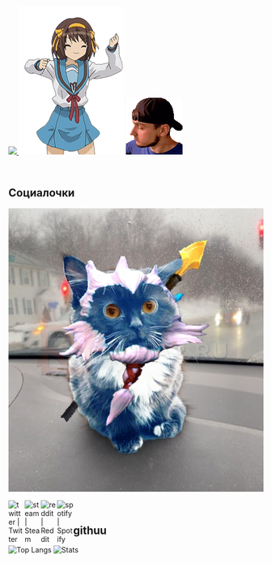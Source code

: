 
<p align="left">
  <a target="_blank" href="https://spotify-github-profile.vercel.app/api/view?uid=kfsqtwi0g2zj5q1e4r1rvz9l4&redirect=true">
    <img src="https://spotify-github-profile.vercel.app/api/view?uid=kfsqtwi0g2zj5q1e4r1rvz9l4&cover_image=true&theme=default">
  </a>
  <img src="https://github.com/KatanaMajesty/KatanaMajesty/blob/main/haruha_sudzu_slam.gif">
  <img src="https://github.com/KatanaMajesty/KatanaMajesty/blob/main/asket_abaldet.gif">
</p>

</br>

## Социалочки
![](https://github.com/KatanaMajesty/KatanaMajesty/blob/main/нечмоня.jpg)

[<img align="left" alt="twitter | Twitter" width="32px" src="https://camo.githubusercontent.com/35b0b8bfbd8840f35607fb56ad0a139047fd5d6e09ceb060c5c6f0a5abd1044c/68747470733a2f2f6564656e742e6769746875622e696f2f537570657254696e7949636f6e732f696d616765732f7376672f747769747465722e737667" />][twitter]
[<img align="left" alt="steam | Steam" width="32px" src="https://camo.githubusercontent.com/2e51cfa2846afbace22819d8c7dd9afad50d0a414ad1d7d30e811952706f548d/68747470733a2f2f6564656e742e6769746875622e696f2f537570657254696e7949636f6e732f696d616765732f7376672f737465616d2e737667" />][steam]
[<img align="left" alt="reddit | Reddit" width="32px" src="https://camo.githubusercontent.com/521640dc2dba501cde1805c0a42cecf5ccf7fc1378f542fe9fda756fb36add25/68747470733a2f2f6564656e742e6769746875622e696f2f537570657254696e7949636f6e732f696d616765732f7376672f7265646469742e737667" />][reddit]
[<img align="left" alt="spotify | Spotify" width="32px" src="https://camo.githubusercontent.com/15d4e1b8bf3ed25b7131cc93f248f86cc42deaf9e19fdb61aa1ba3b46e0400a5/68747470733a2f2f6564656e742e6769746875622e696f2f537570657254696e7949636f6e732f696d616765732f7376672f73706f746966792e737667" />][spotify]

[twitter]: https://www.twitter.com/katanamajesty
[steam]: https://steamcommunity.com/id/katanamajesty/
[reddit]: https://www.reddit.com/user/KatanaMajesty
[spotify]: https://open.spotify.com/user/kfsqtwi0g2zj5q1e4r1rvz9l4
</br>
## githuu
![Top Langs](https://github-readme-stats.vercel.app/api/top-langs/?username=KatanaMajesty&theme=dracula&locale=ru)
![Stats](https://github-readme-stats.vercel.app/api?username=KatanaMajesty&count_private=true&show_icons=true&theme=dracula&locale=ru)

